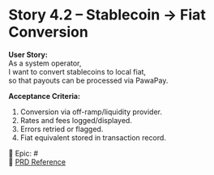 # Story 4.2 – Stablecoin → Fiat Conversion

**User Story:**  
As a system operator,  
I want to convert stablecoins to local fiat,  
so that payouts can be processed via PawaPay.

**Acceptance Criteria:**
1. Conversion via off-ramp/liquidity provider.  
2. Rates and fees logged/displayed.  
3. Errors retried or flagged.  
4. Fiat equivalent stored in transaction record.  

🔗 Epic: #<Epic-4-Issue-Number>  
📄 [PRD Reference](../prd.md#epic-4-settlement--pawapay-integration)
